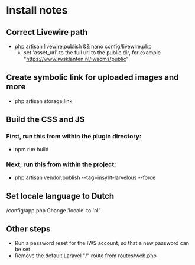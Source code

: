 # Install notes
## Correct Livewire path
- php artisan livewire:publish && nano config/livewire.php
  - set 'asset_url' to the full url to the public dir, for example "https://www.iwsklanten.nl/iwscms/public"

## Create symbolic link for uploaded images and more
- php artisan storage:link

## Build the CSS and JS
### First, run this from within the plugin directory:
- npm run build
### Next, run this from within the project:
- php artisan vendor:publish --tag=insyht-larvelous --force

## Set locale language to Dutch
/config/app.php Change 'locale' to 'nl'

## Other steps
- Run a password reset for the IWS account, so that a new password can be set
- Remove the default Laravel "/" route from routes/web.php

